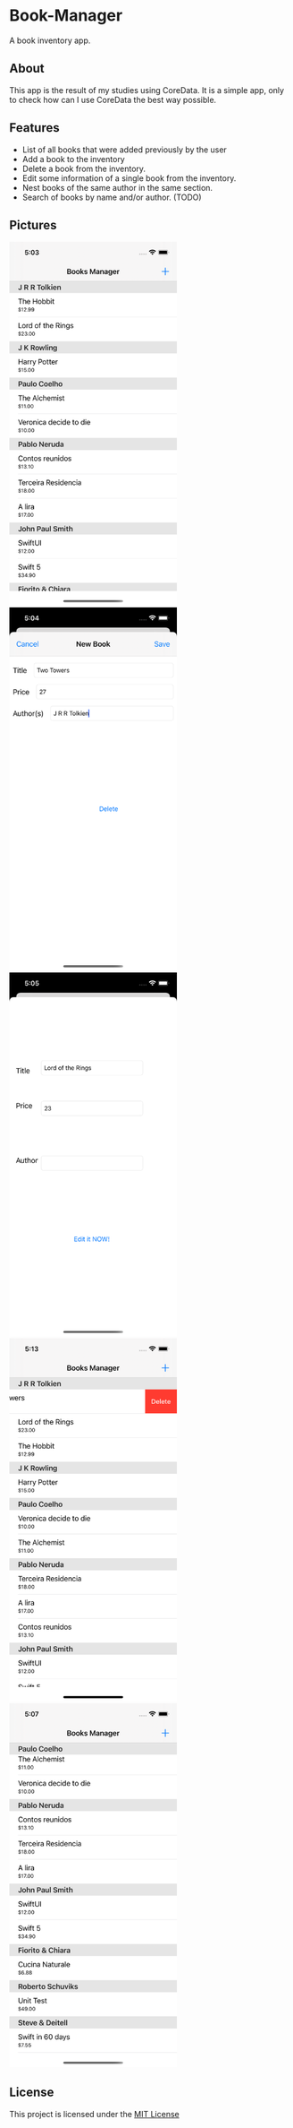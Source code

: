# Book-Manager
A book inventory app.

## About
This app is the result of my studies using CoreData. It is a simple app, only to check how can I use CoreData the best way possible.

## Features
* List of all books that were added previously by the user
* Add a book to the inventory
* Delete a book from the inventory.
* Edit some information of a single book from the inventory.
* Nest books of the same author in the same section.
* Search of books by name and/or author. (TODO)

## Pictures

<img src="https://github.com/inaldor/Book-Manager/blob/master/app-images/home.png" width=300>
<img src="https://github.com/inaldor/Book-Manager/blob/master/app-images/addingnewbook1.png" width=300>
<img src="https://github.com/inaldor/Book-Manager/blob/master/app-images/results.png" width=300>
<img src="https://github.com/inaldor/Book-Manager/blob/master/app-images/delete.png" width=300>
<img src="https://github.com/inaldor/Book-Manager/blob/master/app-images/addingnewbook2.png" width=300>

## License

This project is licensed under the [MIT License](https://github.com/inaldor/Book-Manager/blob/master/LICENSE)
